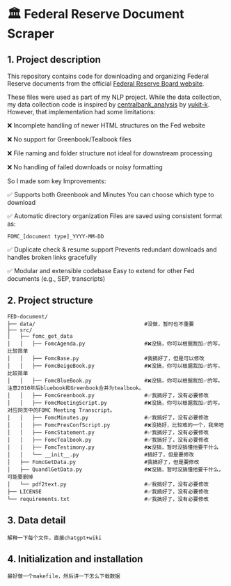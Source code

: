 # 🏛️ Federal Reserve Document Scraper

## 1. Project description

This repository contains code for downloading and organizing Federal Reserve documents from the official [Federal Reserve Board website](https://www.federalreserve.gov/monetarypolicy/fomc_historical_year.htm).

These files were used as part of my NLP project. While the data collection, my data collection code is inspired by [centralbank_analysis](https://github.com/yukit-k/centralbank_analysis) by [yukit-k](https://github.com/yukit-k). 
However, that implementation had some limitations:

❌ Incomplete handling of newer HTML structures on the Fed website

❌ No support for Greenbook/Tealbook files

❌ File naming and folder structure not ideal for downstream processing

❌ No handling of failed downloads or noisy formatting


So I made som key Improvements:

✅ Supports both Greenbook and Minutes	You can choose which type to download

✅ Automatic directory organization	Files are saved using consistent format as:
```
FOMC_[document type]_YYYY-MM-DD
```
✅ Duplicate check & resume support	Prevents redundant downloads and handles broken links gracefully

✅ Modular and extensible codebase	Easy to extend for other Fed documents (e.g., SEP, transcripts)

## 2. Project structure
```
FED-document/
├── data/                                   #没做，暂时也不重要
├── src/
│   ├── fomc_get_data
│   │   ├── FomcAgenda.py                   #❌没搞，你可以根据我加✅的写，比较简单
│   │   ├── FomcBase.py                     #我搞好了，但是可以修改
│   │   ├── FomcBeigeBook.py                #❌没搞，你可以根据我加✅的写，比较简单
│   │   ├── FomcBlueBook.py                 #❌没搞，你可以根据我加✅的写。注意2010年后bluebook和Greenbook合并为tealbook。
│   │   ├── FomcGreenbook.py                #✅我搞好了，没有必要修改
│   │   ├── FomcMeetingScript.py            #❌没搞，你可以根据我加✅的写。对应网页中的FOMC Meeting Transcript。
│   │   ├── FomcMinutes.py                  #✅我搞好了，没有必要修改
│   │   ├── FomcPresConfScript.py           #❌没搞好，比较难的一个，我来吧
│   │   ├── FomcStatement.py                #✅我搞好了，没有必要修改
│   │   ├── FomcTealbook.py                 #✅我搞好了，没有必要修改
│   │   ├── FomcTestimony.py                #❌没搞，暂时没搞懂他要干什么
│   │   └── __init__.py                     #搞好了，但是要修改
│   ├── FomcGetData.py                      #我搞好了，但是要修改
│   ├── QuandlGetData.py                    #❌没搞，暂时没搞懂他要干什么，可能要删掉
│   └── pdf2text.py                         #✅我搞好了，没有必要修改
├── LICENSE                                 #✅我搞好了，没有必要修改
└── requirements.txt                        #✅我搞好了，没有必要修改
```

## 3. Data detail

```
解释一下每个文件，直接chatgpt+wiki
```

## 4. Initialization and installation

```
最好做一个makefile，然后讲一下怎么下载数据
```